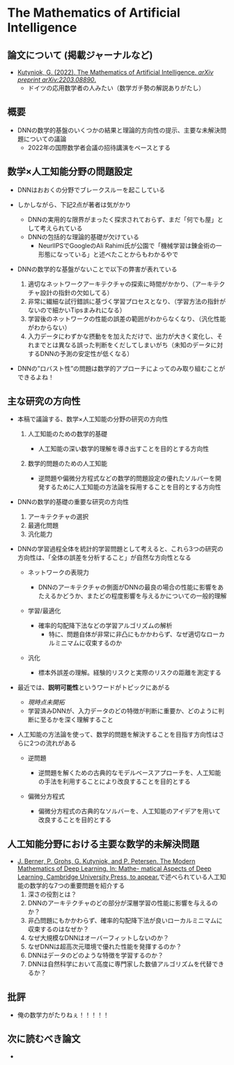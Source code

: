 # The Mathematics of Artificial Intelligence

## 論文について (掲載ジャーナルなど)
- [Kutyniok, G. (2022). The Mathematics of Artificial Intelligence. *arXiv preprint arXiv:2203.08890*.](https://arxiv.org/pdf/2203.08890.pdf)
    - ドイツの応用数学者の人みたい（数学ガチ勢の解説ありがたし）


## 概要
- DNNの数学的基盤のいくつかの結果と理論的方向性の提示、主要な未解決問題についての議論
    - 2022年の国際数学者会議の招待講演をベースとする


## 数学×人工知能分野の問題設定
- DNNはおおくの分野でブレークスルーを起こしている
- しかしながら、下記2点が著者は気がかり
    - DNNの実用的な限界がまったく探求されておらず、まだ「何でも屋」として考えられている
    - DNNの包括的な理論的基礎が欠けている
        - NeurlIPSでGoogleのAli Rahimi氏が公園で「機械学習は錬金術の一形態になっている」と述べたことからもわかるやで
- DNNの数学的な基盤がないことで以下の弊害が表れている
    1.  適切なネットワークアーキテクチャの探索に時間がかかり、（アーキテクチャ設計の指針の欠如してる）
    2.  非常に繊細な試行錯誤に基づく学習プロセスとなり、（学習方法の指針がないので細かいTipsまみれになる）
    3.  学習後のネットワークの性能の誤差の範囲がわからなくなり、（汎化性能がわからない）
    4.  入力データにわずかな摂動をを加えただけで、出力が大きく変化し、それまでとは異なる誤った判断をくだしてしまいがち（未知のデータに対するDNNの予測の安定性が低くなる）

- DNNの”ロバスト性”の問題は数学的アプローチによってのみ取り組むことができるよね！

## 主な研究の方向性

- 本稿で議論する、数学×人工知能の分野の研究の方向性
    1.  人工知能のための数学的基礎
        -   人工知能の深い数学的理解を導き出すことを目的とする方向性

    2.  数学的問題のための人工知能
        -   逆問題や偏微分方程式などの数学的問題設定の優れたソルバーを開発するために人工知能の方法論を採用することを目的とする方向性

- DNNの数学的基礎の重要な研究の方向性
    1.  アーキテクチャの選択
    2.  最適化問題
    3.  汎化能力

- DNNの学習過程全体を統計的学習問題として考えると、これら3つの研究の方向性は、「全体の誤差を分析すること」が自然な方向性となる
    - ネットワークの表現力
        - DNNのアーキテクチャの側面がDNNの最良の場合の性能に影響をあたえるかどうか、またどの程度影響を与えるかについての一般的理解

    - 学習/最適化
        - 確率的勾配降下法などの学習アルゴリズムの解析
            - 特に、問題自体が非常に非凸にもかかわらず、なぜ適切なローカルミニマムに収束するのか

    - 汎化
        - 標本外誤差の理解。経験的リスクと実際のリスクの距離を測定する

- 最近では、**説明可能性**というワードがトピックにあがる
    - *現時点未開拓*
    - 学習済みDNNが、入力データのどの特徴が判断に重要か、どのように判断に至るかを深く理解すること

- 人工知能の方法論を使って、数学的問題を解決することを目指す方向性はさらに2つの流れがある
    - 逆問題
        - 逆問題を解くための古典的なモデルベースアプローチを、人工知能の手法を利用することにより改良することを目的とする

    - 偏微分方程式
        - 偏微分方程式の古典的なソルバーを、人工知能のアイデアを用いて改良することを目的とする


## 人工知能分野における主要な数学的未解決問題
- [J. Berner, P. Grohs, G. Kutyniok, and P. Petersen. The Modern Mathematics of Deep Learning. In: Mathe-
    matical Aspects of Deep Learning, Cambridge University Press, to appear.](https://arxiv.org/pdf/2105.04026.pdf)で述べられている人工知能の数学的な7つの重要問題を紹介する
    1.  深さの役割とは？
    2.  DNNのアーキテクチャのどの部分が深層学習の性能に影響を与えるのか？
    3.  非凸問題にもかかわらず、確率的勾配降下法が良いローカルミニマムに収束するのはなぜか？
    4.  なぜ大規模なDNNはオーバーフィットしないのか？
    5.  なぜDNNは超高次元環境で優れた性能を発揮するのか？
    6.  DNNはデータのどのような特徴を学習するのか？
    7.  DNNは自然科学において高度に専門家した数値アルゴリズムを代替できるか？


## 批評
- 俺の数学力がたりねぇ！！！！！

## 次に読むべき論文
- 
